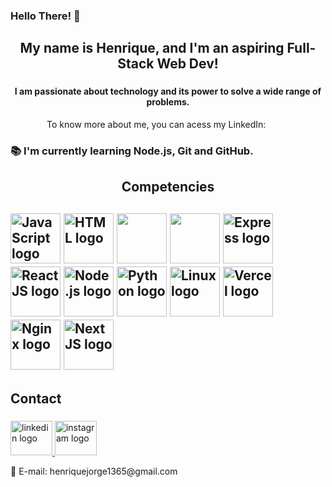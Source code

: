 <h3 align="left">Hello There! 👋</h1>

###

<h2 align="center">My name is Henrique, and I'm an aspiring Full-Stack Web Dev!</h2>

###

<h4 align="center">I am passionate about technology and its power to solve a wide range of problems.</h4>
<p align="center">To know more about me, you can acess my LinkedIn: <a href="https://www.linkedin.com/in/queirozz8/" target="blank" style="color: white; text-decoration: underline;">here.</a></p>

<h3 align="left">📚 I'm currently learning Node.js, Git and GitHub.</h3>

###

<h2 align="center">Competencies<h2>
  <img src="https://skillicons.dev/icons?i=js" height="80" alt="JavaScript logo">
  <img src="https://skillicons.dev/icons?i=html" height="80" alt="HTML logo">
  <img src="https://skillicons.dev/icons?i=css" height="80">
  <img src="https://skillicons.dev/icons?i=tailwind" height="80">
  <img src="https://skillicons.dev/icons?i=express" height="80" alt="Express logo">
  <img src="https://skillicons.dev/icons?i=react" height="80" alt="ReactJS logo">
  <img src="https://skillicons.dev/icons?i=nodejs" height="80" alt="Node.js logo">
  <img src="https://skillicons.dev/icons?i=py" height="80" alt="Python logo">
  <img src="https://skillicons.dev/icons?i=linux" height="80" alt="Linux logo">
  <img src="https://skillicons.dev/icons?i=vercel" height="80" alt="Vercel logo">
  <img src="https://skillicons.dev/icons?i=nginx" height="80" alt="Nginx logo">
  <img src="https://skillicons.dev/icons?i=nextjs" height="80" alt="NextJS logo">

<h2 align="left">Contact</h2>

###


<a href="https://www.linkedin.com/in/queirozz8/" target="_blank">
  <img src="https://raw.githubusercontent.com/maurodesouza/profile-readme-generator/master/src/assets/icons/social/linkedin/default.svg" width="67" height="55" alt="linkedin logo"/>
</a>
<a href="https://www.instagram.com/rick.queirozz/" target="_blank">
  <img src="https://raw.githubusercontent.com/maurodesouza/profile-readme-generator/master/src/assets/icons/social/instagram/default.svg" width="67" height="55" alt="instagram logo"/>
</a>
<p>📧 E-mail: henriquejorge1365@gmail.com</p>
